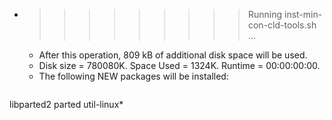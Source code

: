 * >>>>>>>>> Running inst-min-con-cld-tools.sh ...
  * After this operation, 809 kB of additional disk space will be used.
  * Disk size = 780080K. Space Used = 1324K. Runtime = 00:00:00:00.
  * The following NEW packages will be installed:
  ```bash
libparted2 parted util-linux*
  ```
